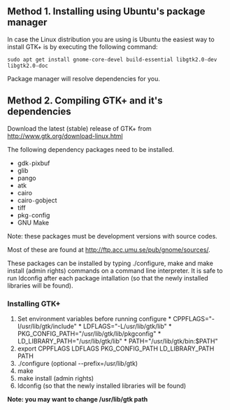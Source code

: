 ## Method 1. Installing using Ubuntu's package manager ##

In case the Linux distribution you are using is Ubuntu the easiest way to install GTK+ is by executing the following command:

`sudo apt get install gnome-core-devel build-essential libgtk2.0-dev libgtk2.0-doc`

Package manager will resolve dependencies for you.

## Method 2. Compiling GTK+ and it's dependencies ##

Download the latest (stable) release of GTK+ from http://www.gtk.org/download-linux.html<br />

The following dependency packages need to be installed.

  * gdk`-`pixbuf
  * glib
  * pango
  * atk
  * cairo
  * cairo`-`gobject
  * tiff
  * pkg`-`config
  * GNU Make

Note: these packages must be development versions with source codes.

Most of these are found at http://ftp.acc.umu.se/pub/gnome/sources/.

These packages can be installed by typing ./configure, make and make install (admin rights) commands on a command line interpreter.
It is safe to run ldconfig after each package intallation (so that the newly installed libraries will be found).

### Installing GTK+ ###
  1. Set environment variables before running configure
    * CPPFLAGS="-I/usr/lib/gtk/include"
    * LDFLAGS="-L/usr/lib/gtk/lib"
    * PKG\_CONFIG\_PATH="/usr/lib/gtk/lib/pkgconfig"
    * LD\_LIBRARY\_PATH="/usr/lib/gtk/lib"
    * PATH="/usr/lib/gtk/bin:$PATH"
  1. export CPPFLAGS LDFLAGS PKG\_CONFIG\_PATH LD\_LIBRARY\_PATH PATH
  1. ./configure (optional --prefix=/usr/lib/gtk)
  1. make
  1. make install (admin rights)
  1. ldconfig (so that the newly installed libraries will be found)

<b>Note: you may want to change /usr/lib/gtk path</b>
